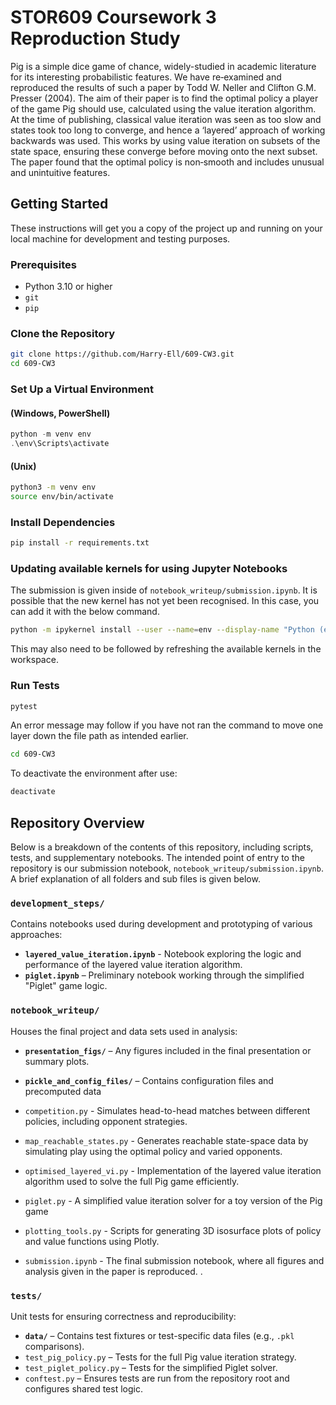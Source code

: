 # STOR609 Coursework 3 Reproduction Study
Pig is a simple dice game of chance, widely-studied in academic literature for its interesting probabilistic features. We have re‐examined and reproduced the results of such a paper by Todd W. Neller and Clifton G.M. Presser (2004). The aim of their paper is to find the optimal policy a player of the game Pig should use, calculated using the value iteration algorithm. At the time of publishing, classical value iteration was seen as too slow and states took too long to converge, and hence a ‘layered’ approach of working backwards was used. This works by using value iteration on subsets of the state space, ensuring these converge before moving onto the next subset. The paper found that the optimal policy is non‐smooth and includes unusual and unintuitive features.

## Getting Started

These instructions will get you a copy of the project up and running on your local machine for development and testing purposes.

### Prerequisites

- Python 3.10 or higher
- `git`
- `pip`

### Clone the Repository

```bash
git clone https://github.com/Harry-Ell/609-CW3.git
cd 609-CW3
```

### Set Up a Virtual Environment

#### (Windows, PowerShell)
```powershell
python -m venv env
.\env\Scripts\activate
```

#### (Unix)
```bash
python3 -m venv env
source env/bin/activate
```

### Install Dependencies

```bash
pip install -r requirements.txt
```

### Updating available kernels for using Jupyter Notebooks

The submission is given inside of `notebook_writeup/submission.ipynb`. It is possible that the new kernel has not yet been recognised. In this case, you can add it with the below command. 

```bash
python -m ipykernel install --user --name=env --display-name "Python (env)"
```

This may also need to be followed by refreshing the available kernels in the workspace.

### Run Tests

```bash
pytest
```
An error message may follow if you have not ran the command to move one layer down the file path as intended earlier. 
```bash 
cd 609-CW3 
```

To deactivate the environment after use:

```bash
deactivate
```


## Repository Overview

Below is a breakdown of the contents of this repository, including scripts, tests, and supplementary notebooks. The intended point of entry to the repository is our submission notebook,  `notebook_writeup/submission.ipynb`. A brief explanation of all folders and sub files is given below. 

###  `development_steps/`
Contains notebooks used during development and prototyping of various approaches:

- **`layered_value_iteration.ipynb`** - Notebook exploring the logic and performance of the layered value iteration algorithm.
- **`piglet.ipynb`** – Preliminary notebook working through the simplified "Piglet" game logic.

###  `notebook_writeup/`
Houses the final project and data sets used in analysis:

- **`presentation_figs/`** – Any figures included in the final presentation or summary plots.

- **`pickle_and_config_files/`** – Contains configuration files and precomputed data

- `competition.py` - Simulates head-to-head matches between different policies, including opponent strategies.

- `map_reachable_states.py` - Generates reachable state-space data by simulating play using the optimal policy and varied opponents.

- `optimised_layered_vi.py` - Implementation of the layered value iteration algorithm used to solve the full Pig game efficiently.

- `piglet.py` - A simplified value iteration solver for a toy version of the Pig game

- `plotting_tools.py` - Scripts for generating 3D isosurface plots of policy and value functions using Plotly.

- `submission.ipynb` - The final submission notebook, where all figures and analysis given in the paper is reproduced. .

### `tests/`
Unit tests for ensuring correctness and reproducibility:

- **`data/`** – Contains test fixtures or test-specific data files (e.g., `.pkl` comparisons).
- `test_pig_policy.py` – Tests for the full Pig value iteration strategy.
- `test_piglet_policy.py` – Tests for the simplified Piglet solver.
- `conftest.py` – Ensures tests are run from the repository root and configures shared test logic.
